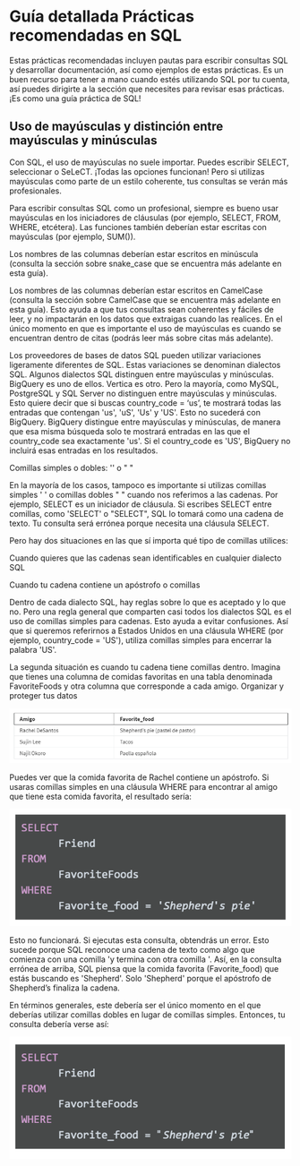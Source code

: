 # Guía detallada Prácticas recomendadas en SQL

Estas prácticas recomendadas incluyen pautas para escribir consultas SQL y desarrollar documentación, así como ejemplos
de estas prácticas. Es un buen recurso para tener a mano cuando estés utilizando SQL por tu cuenta, así puedes dirigirte
a la sección que necesites para revisar esas prácticas. ¡Es como una guía práctica de SQL!

## Uso de mayúsculas y distinción entre mayúsculas y minúsculas

Con SQL, el uso de mayúsculas no suele importar. Puedes escribir SELECT, seleccionar o SeLeCT. ¡Todas las opciones funcionan!
Pero si utilizas mayúsculas como parte de un estilo coherente, tus consultas se verán más profesionales.

Para escribir consultas SQL como un profesional, siempre es bueno usar mayúsculas en los iniciadores de cláusulas (por
ejemplo, SELECT, FROM, WHERE, etcétera). Las funciones también deberían estar escritas con mayúsculas (por ejemplo, SUM()).

Los nombres de las columnas deberían estar escritos en minúscula (consulta la sección sobre snake_case que se encuentra
más adelante en esta guía).

Los nombres de las columnas deberían estar escritos en CamelCase (consulta la sección sobre CamelCase que se encuentra
más adelante en esta guía). Esto ayuda a que tus consultas sean coherentes y fáciles de leer, y no impactarán en los datos
que extraigas cuando las realices. En el único momento en que es importante el uso de mayúsculas es cuando se encuentran
dentro de citas (podrás leer más sobre citas más adelante).

Los proveedores de bases de datos SQL pueden utilizar variaciones ligeramente diferentes de SQL. Estas variaciones se
denominan dialectos SQL. Algunos dialectos SQL distinguen entre mayúsculas y minúsculas. BigQuery es uno de ellos. Vertica
es otro. Pero la mayoría, como MySQL, PostgreSQL y SQL Server no distinguen entre mayúsculas y minúsculas. Esto quiere decir
que si buscas country_code = ‘us’, te mostrará todas las entradas que contengan 'us', 'uS', 'Us' y 'US'. Esto no sucederá
con BigQuery. BigQuery distingue entre mayúsculas y minúsculas, de manera que esa misma búsqueda solo te mostrará entradas
en las que el country_code sea exactamente 'us'. Si el country_code es 'US', BigQuery no incluirá esas entradas en los
resultados.

Comillas simples o dobles: '' o " "

En la mayoría de los casos, tampoco es importante si utilizas comillas simples ' ' o comillas dobles " " cuando nos referimos
a las cadenas. Por ejemplo, SELECT es un iniciador de cláusula. Si escribes SELECT entre comillas, como 'SELECT' o "SELECT",
SQL lo tomará como una cadena de texto. Tu consulta será errónea porque necesita una cláusula SELECT.

Pero hay dos situaciones en las que sí importa qué tipo de comillas utilices:

Cuando quieres que las cadenas sean identificables en cualquier dialecto SQL

Cuando tu cadena contiene un apóstrofo o comillas

Dentro de cada dialecto SQL, hay reglas sobre lo que es aceptado y lo que no. Pero una regla general que comparten casi
todos los dialectos SQL es el uso de comillas simples para cadenas. Esto ayuda a evitar confusiones. Así que si queremos
referirnos a Estados Unidos en una cláusula WHERE (por ejemplo, country_code = 'US'), utiliza comillas simples para encerrar
la palabra 'US'.

La segunda situación es cuando tu cadena tiene comillas dentro. Imagina que tienes una columna de comidas favoritas en una
tabla denominada FavoriteFoods y otra columna que corresponde a cada amigo. Organizar y proteger tus datos

![Alt text](image-1.png)

Puedes ver que la comida favorita de Rachel contiene un apóstrofo. Si usaras comillas simples en una cláusula WHERE para
encontrar al amigo que tiene esta comida favorita, el resultado sería:

![Alt text](image-2.png)

Esto no funcionará. Si ejecutas esta consulta, obtendrás un error. Esto sucede porque SQL reconoce una cadena de texto
como algo que comienza con una comilla 'y termina con otra comilla '. Así, en la consulta errónea de arriba, SQL piensa
que la comida favorita (Favorite_food) que estás buscando es 'Shepherd'. Solo 'Shepherd' porque el apóstrofo de Shepherd’s
finaliza la cadena.

En términos generales, este debería ser el único momento en el que deberías utilizar comillas dobles en lugar de comillas
simples. Entonces, tu consulta debería verse así:

![Alt text](image-3.png)
